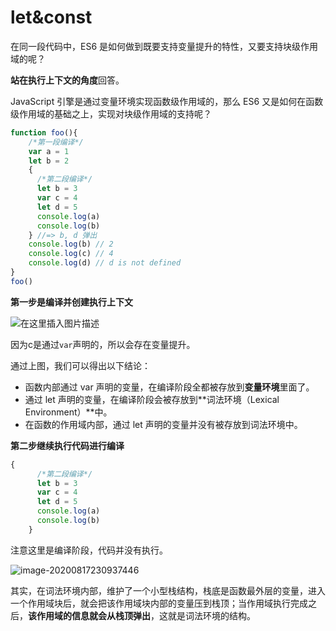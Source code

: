 # let&const

在同一段代码中，ES6 是如何做到既要支持变量提升的特性，又要支持块级作用域的呢？

**站在执行上下文的角度**回答。

 JavaScript 引擎是通过变量环境实现函数级作用域的，那么 ES6 又是如何在函数级作用域的基础之上，实现对块级作用域的支持呢？

```js
function foo(){
    /*第一段编译*/
    var a = 1
    let b = 2
    {
      /*第二段编译*/  
      let b = 3
      var c = 4
      let d = 5
      console.log(a)
      console.log(b)
    } //=> b, d 弹出
    console.log(b) // 2
    console.log(c) // 4
    console.log(d) // d is not defined
}   
foo()
```

**第一步是编译并创建执行上下文**

![在这里插入图片描述](https://img-blog.csdnimg.cn/20200817230522668.png?x-oss-process=image/watermark,type_ZmFuZ3poZW5naGVpdGk,shadow_10,text_aHR0cHM6Ly9ibG9nLmNzZG4ubmV0L1pIZ29nb2dvaGE=,size_16,color_FFFFFF,t_70#pic_center)

因为c是通过`var`声明的，所以会存在变量提升。

通过上图，我们可以得出以下结论：

- 函数内部通过 var 声明的变量，在编译阶段全都被存放到**变量环境**里面了。
- 通过 let 声明的变量，在编译阶段会被存放到**词法环境（Lexical Environment）**中。
- 在函数的作用域内部，通过 let 声明的变量并没有被存放到词法环境中。



**第二步继续执行代码进行编译**

```js
{
      /*第二段编译*/  
      let b = 3
      var c = 4
      let d = 5
      console.log(a)
      console.log(b)
    }
```

注意这里是编译阶段，代码并没有执行。

![image-20200817230937446](C:\Users\how浩\AppData\Roaming\Typora\typora-user-images\image-20200817230937446.png)

其实，在词法环境内部，维护了一个小型栈结构，栈底是函数最外层的变量，进入一个作用域块后，就会把该作用域块内部的变量压到栈顶；当作用域执行完成之后，**该作用域的信息就会从栈顶弹出**，这就是词法环境的结构。


